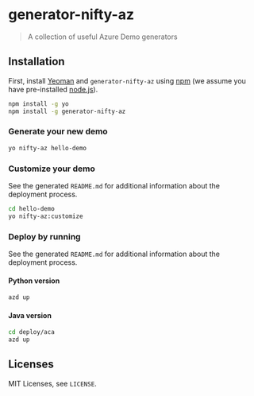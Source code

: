# generator-nifty-az 
> A collection of useful Azure Demo generators

## Installation

First, install [Yeoman](http://yeoman.io) and `generator-nifty-az` using [npm](https://www.npmjs.com/) (we assume you have pre-installed [node.js](https://nodejs.org/)).

```bash
npm install -g yo
npm install -g generator-nifty-az
```

### Generate your new demo

```bash
yo nifty-az hello-demo
```

### Customize your demo

See the generated `README.md` for additional information about the deployment process.

```bash
cd hello-demo
yo nifty-az:customize
```

### Deploy by running

See the generated `README.md` for additional information about the deployment process.

#### Python version

```bash
azd up
```

#### Java version

```bash
cd deploy/aca
azd up
```

## Licenses

MIT Licenses, see `LICENSE`.